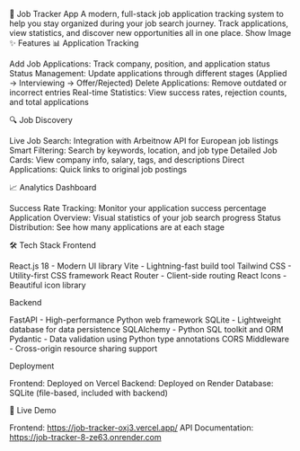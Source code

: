 🎯 Job Tracker App
A modern, full-stack job application tracking system to help you stay organized during your job search journey. Track applications, view statistics, and discover new opportunities all in one place.
Show Image
✨ Features
📊 Application Tracking

Add Job Applications: Track company, position, and application status
Status Management: Update applications through different stages (Applied → Interviewing → Offer/Rejected)
Delete Applications: Remove outdated or incorrect entries
Real-time Statistics: View success rates, rejection counts, and total applications

🔍 Job Discovery

Live Job Search: Integration with Arbeitnow API for European job listings
Smart Filtering: Search by keywords, location, and job type
Detailed Job Cards: View company info, salary, tags, and descriptions
Direct Applications: Quick links to original job postings

📈 Analytics Dashboard

Success Rate Tracking: Monitor your application success percentage
Application Overview: Visual statistics of your job search progress
Status Distribution: See how many applications are at each stage

🛠️ Tech Stack
Frontend

React.js 18 - Modern UI library
Vite - Lightning-fast build tool
Tailwind CSS - Utility-first CSS framework
React Router - Client-side routing
React Icons - Beautiful icon library

Backend

FastAPI - High-performance Python web framework
SQLite - Lightweight database for data persistence
SQLAlchemy - Python SQL toolkit and ORM
Pydantic - Data validation using Python type annotations
CORS Middleware - Cross-origin resource sharing support

Deployment

Frontend: Deployed on Vercel
Backend: Deployed on Render
Database: SQLite (file-based, included with backend)

🚀 Live Demo

Frontend: https://job-tracker-oxj3.vercel.app/
API Documentation: https://job-tracker-8-ze63.onrender.com
